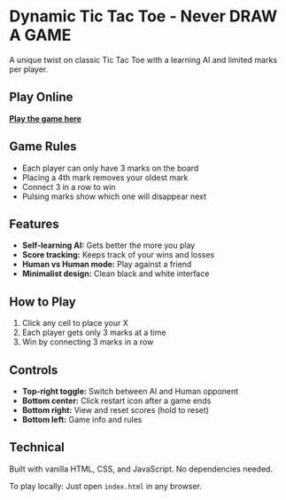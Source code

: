 # Dynamic Tic Tac Toe - Never DRAW A GAME

A unique twist on classic Tic Tac Toe with a learning AI and limited marks per player.

## Play Online

**[Play the game here](https://heyadrsh.github.io/dynamic-tictactoe/)**

## Game Rules

- Each player can only have 3 marks on the board
- Placing a 4th mark removes your oldest mark
- Connect 3 in a row to win
- Pulsing marks show which one will disappear next

## Features

- **Self-learning AI:** Gets better the more you play
- **Score tracking:** Keeps track of your wins and losses
- **Human vs Human mode:** Play against a friend
- **Minimalist design:** Clean black and white interface

## How to Play

1. Click any cell to place your X
2. Each player gets only 3 marks at a time
3. Win by connecting 3 marks in a row

## Controls

- **Top-right toggle:** Switch between AI and Human opponent
- **Bottom center:** Click restart icon after a game ends
- **Bottom right:** View and reset scores (hold to reset)
- **Bottom left:** Game info and rules

## Technical

Built with vanilla HTML, CSS, and JavaScript. No dependencies needed.

To play locally: Just open `index.html` in any browser. 

